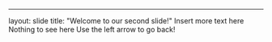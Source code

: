 ---
layout: slide
title: "Welcome to our second slide!"
Insert more text here
Nothing to see here
Use the left arrow to go back!
